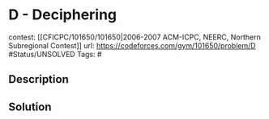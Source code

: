 # D - Deciphering

contest: [[CFICPC/101650/101650|2006-2007 ACM-ICPC, NEERC, Northern Subregional Contest]]
url: https://codeforces.com/gym/101650/problem/D
#Status/UNSOLVED
Tags: #

## Description

## Solution

